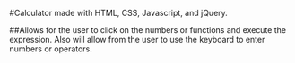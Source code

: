 #Calculator made with HTML, CSS, Javascript, and jQuery.

##Allows for the user to click on the numbers or functions and execute the expression. Also will allow from the user to use the keyboard to enter numbers or operators.

